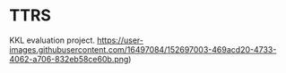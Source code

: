 # TTRS
KKL evaluation project.
https://user-images.githubusercontent.com/16497084/152697003-469acd20-4733-4062-a706-832eb58ce60b.png)
